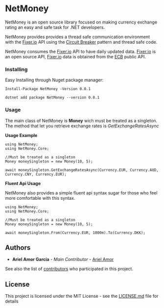 # NetMoney
NetMoney is an open source library focused on making currency exchange rating an easy and safe task for .NET developers. 

NetMoney provides provides a thread safe communication environment with the [Fixer.io](http://fixer.io/) API using the [Circuit Breaker](https://docs.microsoft.com/en-us/azure/architecture/patterns/circuit-breaker) pattern and thread safe code.

NetMoney consumes the [Fixer.io](http://fixer.io/) API to have daily updated data. [Fixer.io](http://fixer.io/) is an open source API, [Fixer.io](http://fixer.io/) data is obtained from the [ECB](http://www.ecb.europa.eu/) public API.

### Installing

Easy Installing through Nuget package manager: 
```
Install-Package NetMoney -Version 0.0.1
```

```
dotnet add package NetMoney --version 0.0.1
```

### Usage

The main class of NetMoney is **Money** wich must be treated as a singleton. The method that let you retrieve exchange rates is *GetExchangeRatesAsync*  

**Usage Example**

```
using NetMoney;
using NetMoney.Core;

//Must be treated as a singleton
Money moneySingleton = new Money(10, 5);

await moneySingleton.GetExchangeRatesAsync(Currency.EUR, Currency.AUD, Currency.CNY, Currency.EUR);
```

**Fluent Api Usage**

NetMoney also provides a simple fluent api syntax sugar for those who feel more comfortable with this syntax.

```
using NetMoney;
using NetMoney.Core;

//Must be treated as a singleton
Money moneySingleton = new Money(10, 5);

await moneySingleton.From(Currency.EUR, 1000m).To(Currency.DKK);
```

## Authors

* **Ariel Amor García** - *Main Contributor* - [Ariel Amor](https://github.com/Djangoum)

See also the list of [contributors](https://github.com/Djangoum/NetMoney/graphs/contributors) who participated in this project.

## License

This project is licensed under the MIT License - see the [LICENSE.md](https://github.com/Djangoum/NetMoney/blob/master/LICENSE) file for details